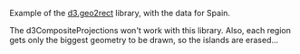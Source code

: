 Example of the [d3.geo2rect](https://github.com/sebastian-meier/d3.geo2rect) library, with the data for Spain.

The d3CompositeProjections won't work with this library. Also, each region gets only the biggest geometry to be drawn, so the islands are erased...

